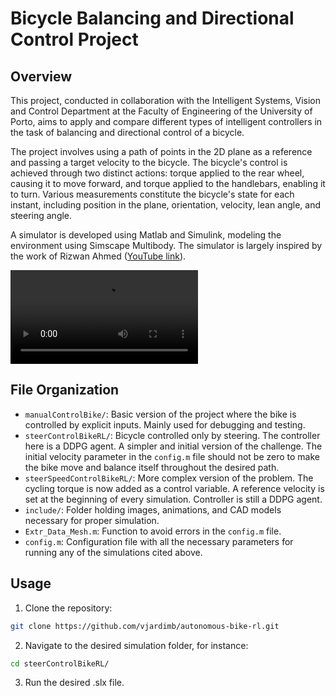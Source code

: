 # Bicycle Balancing and Directional Control Project

## Overview

This project, conducted in collaboration with the Intelligent Systems, Vision and Control Department at the Faculty of Engineering of the University of Porto, aims to apply and compare different types of intelligent controllers in the task of balancing and directional control of a bicycle.

The project involves using a path of points in the 2D plane as a reference and passing a target velocity to the bicycle. The bicycle's control is achieved through two distinct actions: torque applied to the rear wheel, causing it to move forward, and torque applied to the handlebars, enabling it to turn. Various measurements constitute the bicycle's state for each instant, including position in the plane, orientation, velocity, lean angle, and steering angle.

A simulator is developed using Matlab and Simulink, modeling the environment using Simscape Multibody. The simulator is largely inspired by the work of Rizwan Ahmed ([YouTube link](https://www.youtube.com/watch?v=UStQpcYUEko&ab_channel=RPTULRS)).

![Perfomance demonstration](include/animations/autonomous_bicycle_RL.mp4)

## File Organization

- `manualControlBike/`: Basic version of the project where the bike is controlled by explicit inputs. Mainly used for debugging and testing.
- `steerControlBikeRL/`: Bicycle controlled only by steering. The controller here is a DDPG agent. A simpler and initial version of the challenge. The initial velocity parameter in the `config.m` file should not be zero to make the bike move and balance itself throughout the desired path.
- `steerSpeedControlBikeRL/`: More complex version of the problem. The cycling torque is now added as a control variable. A reference velocity is set at the beginning of every simulation. Controller is still a DDPG agent.
- `include/`: Folder holding images, animations, and CAD models necessary for proper simulation.
- `Extr_Data_Mesh.m`: Function to avoid errors in the `config.m` file.
- `config.m`: Configuration file with all the necessary parameters for running any of the simulations cited above.

## Usage

1. Clone the repository:
```bash
git clone https://github.com/vjardimb/autonomous-bike-rl.git
```
2. Navigate to the desired simulation folder, for instance:
```bash
cd steerControlBikeRL/
```
3. Run the desired .slx file.
